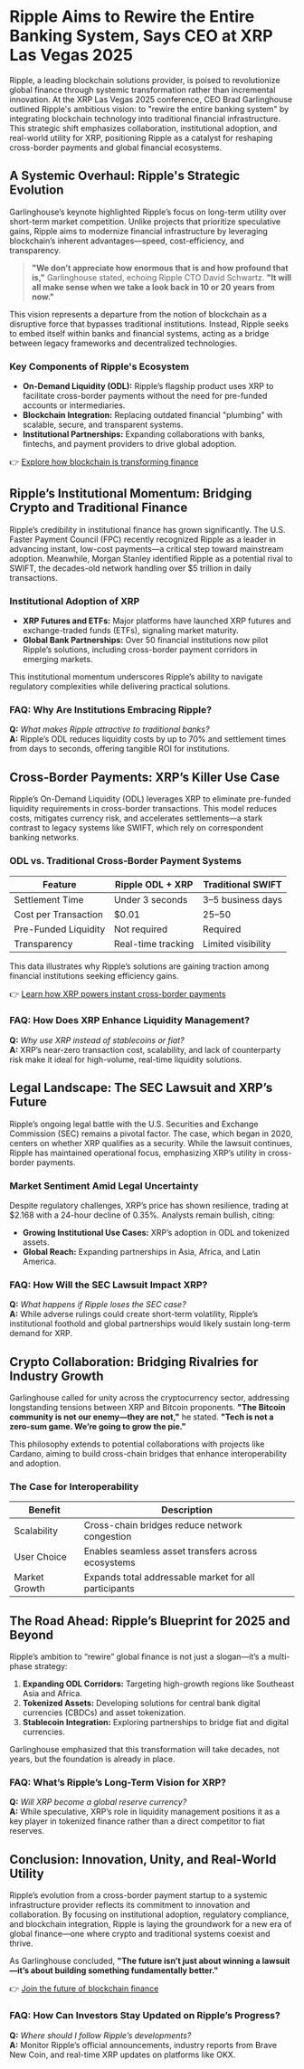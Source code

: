 # Ripple Aims to Rewire the Entire Banking System, Says CEO at XRP Las Vegas 2025  

Ripple, a leading blockchain solutions provider, is poised to revolutionize global finance through systemic transformation rather than incremental innovation. At the XRP Las Vegas 2025 conference, CEO Brad Garlinghouse outlined Ripple's ambitious vision: to "rewire the entire banking system" by integrating blockchain technology into traditional financial infrastructure. This strategic shift emphasizes collaboration, institutional adoption, and real-world utility for XRP, positioning Ripple as a catalyst for reshaping cross-border payments and global financial ecosystems.  

## A Systemic Overhaul: Ripple's Strategic Evolution  

Garlinghouse’s keynote highlighted Ripple’s focus on long-term utility over short-term market competition. Unlike projects that prioritize speculative gains, Ripple aims to modernize financial infrastructure by leveraging blockchain’s inherent advantages—speed, cost-efficiency, and transparency.  

> **"We don’t appreciate how enormous that is and how profound that is,"** Garlinghouse stated, echoing Ripple CTO David Schwartz. **"It will all make sense when we take a look back in 10 or 20 years from now."**  

This vision represents a departure from the notion of blockchain as a disruptive force that bypasses traditional institutions. Instead, Ripple seeks to embed itself within banks and financial systems, acting as a bridge between legacy frameworks and decentralized technologies.  

### Key Components of Ripple's Ecosystem  
- **On-Demand Liquidity (ODL):** Ripple’s flagship product uses XRP to facilitate cross-border payments without the need for pre-funded accounts or intermediaries.  
- **Blockchain Integration:** Replacing outdated financial "plumbing" with scalable, secure, and transparent systems.  
- **Institutional Partnerships:** Expanding collaborations with banks, fintechs, and payment providers to drive global adoption.  

👉 [Explore how blockchain is transforming finance](https://bit.ly/okx-bonus)  

## Ripple’s Institutional Momentum: Bridging Crypto and Traditional Finance  

Ripple’s credibility in institutional finance has grown significantly. The U.S. Faster Payment Council (FPC) recently recognized Ripple as a leader in advancing instant, low-cost payments—a critical step toward mainstream adoption. Meanwhile, Morgan Stanley identified Ripple as a potential rival to SWIFT, the decades-old network handling over $5 trillion in daily transactions.  

### Institutional Adoption of XRP  
- **XRP Futures and ETFs:** Major platforms have launched XRP futures and exchange-traded funds (ETFs), signaling market maturity.  
- **Global Bank Partnerships:** Over 50 financial institutions now pilot Ripple’s solutions, including cross-border payment corridors in emerging markets.  

This institutional momentum underscores Ripple’s ability to navigate regulatory complexities while delivering practical solutions.  

### FAQ: Why Are Institutions Embracing Ripple?  
**Q:** *What makes Ripple attractive to traditional banks?*  
**A:** Ripple’s ODL reduces liquidity costs by up to 70% and settlement times from days to seconds, offering tangible ROI for institutions.  

## Cross-Border Payments: XRP’s Killer Use Case  

Ripple’s On-Demand Liquidity (ODL) leverages XRP to eliminate pre-funded liquidity requirements in cross-border transactions. This model reduces costs, mitigates currency risk, and accelerates settlements—a stark contrast to legacy systems like SWIFT, which rely on correspondent banking networks.  

### ODL vs. Traditional Cross-Border Payment Systems  

| **Feature**               | **Ripple ODL + XRP**         | **Traditional SWIFT**         |  
|---------------------------|------------------------------|-------------------------------|  
| Settlement Time           | Under 3 seconds              | 3–5 business days             |  
| Cost per Transaction      | $0.01                        | $25–$50                       |  
| Pre-Funded Liquidity      | Not required                 | Required                      |  
| Transparency              | Real-time tracking           | Limited visibility            |  

This data illustrates why Ripple’s solutions are gaining traction among financial institutions seeking efficiency gains.  

👉 [Learn how XRP powers instant cross-border payments](https://bit.ly/okx-bonus)  

### FAQ: How Does XRP Enhance Liquidity Management?  
**Q:** *Why use XRP instead of stablecoins or fiat?*  
**A:** XRP’s near-zero transaction cost, scalability, and lack of counterparty risk make it ideal for high-volume, real-time liquidity solutions.  

## Legal Landscape: The SEC Lawsuit and XRP’s Future  

Ripple’s ongoing legal battle with the U.S. Securities and Exchange Commission (SEC) remains a pivotal factor. The case, which began in 2020, centers on whether XRP qualifies as a security. While the lawsuit continues, Ripple has maintained operational focus, emphasizing XRP’s utility in cross-border payments.  

### Market Sentiment Amid Legal Uncertainty  
Despite regulatory challenges, XRP’s price has shown resilience, trading at $2.168 with a 24-hour decline of 0.35%. Analysts remain bullish, citing:  
- **Growing Institutional Use Cases:** XRP’s adoption in ODL and tokenized assets.  
- **Global Reach:** Expanding partnerships in Asia, Africa, and Latin America.  

### FAQ: How Will the SEC Lawsuit Impact XRP?  
**Q:** *What happens if Ripple loses the SEC case?*  
**A:** While adverse rulings could create short-term volatility, Ripple’s institutional foothold and global partnerships would likely sustain long-term demand for XRP.  

## Crypto Collaboration: Bridging Rivalries for Industry Growth  

Garlinghouse called for unity across the cryptocurrency sector, addressing longstanding tensions between XRP and Bitcoin proponents. **"The Bitcoin community is not our enemy—they are not,"** he stated. **"Tech is not a zero-sum game. We’re going to grow the pie."**  

This philosophy extends to potential collaborations with projects like Cardano, aiming to build cross-chain bridges that enhance interoperability and adoption.  

### The Case for Interoperability  
| **Benefit**                | **Description**                              |  
|---------------------------|----------------------------------------------|  
| Scalability               | Cross-chain bridges reduce network congestion|  
| User Choice               | Enables seamless asset transfers across ecosystems |  
| Market Growth             | Expands total addressable market for all participants |  

## The Road Ahead: Ripple’s Blueprint for 2025 and Beyond  

Ripple’s ambition to “rewire” global finance is not just a slogan—it’s a multi-phase strategy:  
1. **Expanding ODL Corridors:** Targeting high-growth regions like Southeast Asia and Africa.  
2. **Tokenized Assets:** Developing solutions for central bank digital currencies (CBDCs) and asset tokenization.  
3. **Stablecoin Integration:** Exploring partnerships to bridge fiat and digital currencies.  

Garlinghouse emphasized that this transformation will take decades, not years, but the foundation is already in place.  

### FAQ: What’s Ripple’s Long-Term Vision for XRP?  
**Q:** *Will XRP become a global reserve currency?*  
**A:** While speculative, XRP’s role in liquidity management positions it as a key player in tokenized finance rather than a direct competitor to fiat reserves.  

## Conclusion: Innovation, Unity, and Real-World Utility  

Ripple’s evolution from a cross-border payment startup to a systemic infrastructure provider reflects its commitment to innovation and collaboration. By focusing on institutional adoption, regulatory compliance, and blockchain integration, Ripple is laying the groundwork for a new era of global finance—one where crypto and traditional systems coexist and thrive.  

As Garlinghouse concluded, **"The future isn’t just about winning a lawsuit—it’s about building something fundamentally better."**  

👉 [Join the future of blockchain finance](https://bit.ly/okx-bonus)  

### FAQ: How Can Investors Stay Updated on Ripple’s Progress?  
**Q:** *Where should I follow Ripple’s developments?*  
**A:** Monitor Ripple’s official announcements, industry reports from Brave New Coin, and real-time XRP updates on platforms like OKX.